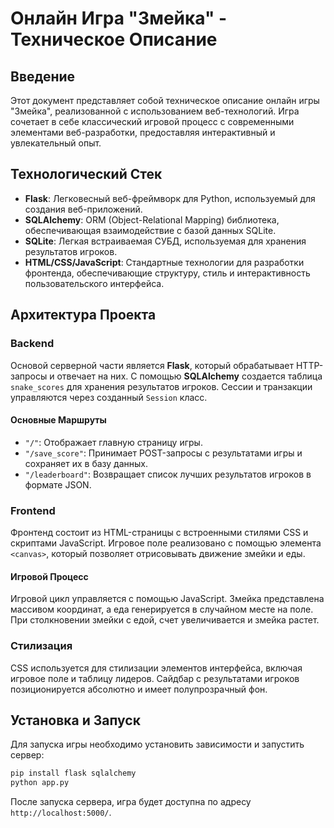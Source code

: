# Онлайн Игра "Змейка" - Техническое Описание

## Введение

Этот документ представляет собой техническое описание онлайн игры "Змейка", реализованной с использованием веб-технологий. Игра сочетает в себе классический игровой процесс с современными элементами веб-разработки, предоставляя интерактивный и увлекательный опыт.

## Технологический Стек

- **Flask**: Легковесный веб-фреймворк для Python, используемый для создания веб-приложений.
- **SQLAlchemy**: ORM (Object-Relational Mapping) библиотека, обеспечивающая взаимодействие с базой данных SQLite.
- **SQLite**: Легкая встраиваемая СУБД, используемая для хранения результатов игроков.
- **HTML/CSS/JavaScript**: Стандартные технологии для разработки фронтенда, обеспечивающие структуру, стиль и интерактивность пользовательского интерфейса.

## Архитектура Проекта

### Backend

Основой серверной части является **Flask**, который обрабатывает HTTP-запросы и отвечает на них. С помощью **SQLAlchemy** создается таблица `snake_scores` для хранения результатов игроков. Сессии и транзакции управляются через созданный `Session` класс.

#### Основные Маршруты

- `"/"`: Отображает главную страницу игры.
- `"/save_score"`: Принимает POST-запросы с результатами игры и сохраняет их в базу данных.
- `"/leaderboard"`: Возвращает список лучших результатов игроков в формате JSON.

### Frontend

Фронтенд состоит из HTML-страницы с встроенными стилями CSS и скриптами JavaScript. Игровое поле реализовано с помощью элемента `<canvas>`, который позволяет отрисовывать движение змейки и еды.

#### Игровой Процесс

Игровой цикл управляется с помощью JavaScript. Змейка представлена массивом координат, а еда генерируется в случайном месте на поле. При столкновении змейки с едой, счет увеличивается и змейка растет.

### Стилизация

CSS используется для стилизации элементов интерфейса, включая игровое поле и таблицу лидеров. Сайдбар с результатами игроков позиционируется абсолютно и имеет полупрозрачный фон.

## Установка и Запуск

Для запуска игры необходимо установить зависимости и запустить сервер:

```bash
pip install flask sqlalchemy
python app.py
```

После запуска сервера, игра будет доступна по адресу `http://localhost:5000/`.


